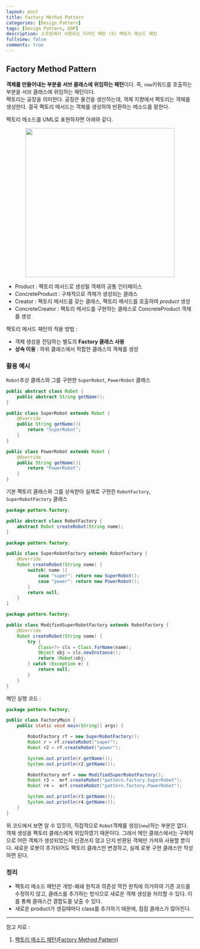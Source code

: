 ```yaml
---
layout: post
title: Factory Method Pattern
categories: [Design Pattern]
tags: [Design Pattern, OOP]
description: 스프링에서 사용되는 디자인 패턴 (5) 팩토리 메소드 패턴
fullview: false
comments: true
---
```


## Factory Method Pattern
**객체를 만들어내는 부분을 서브 클래스에 위임하는 패턴**이다. 즉, `new`키워드를 호출하는 부분을 서브 클래스에 위임하는 패턴이다.   
팩토리는 공장을 의미한다. 공장은 물건을 생산하는데, 객체 지향에서 팩토리는 객체를 생성한다. 결국 팩토리 메서드는 객체를 생성하여 반환하는 메소드를 말한다. 

팩토리 메소드를 UML로 표현하자면 아래와 같다. 

<p style="text-align:center;">
<img src="https://gmlwjd9405.github.io/images/design-pattern-factory-method/factory-method-pattern.png" width="400">

</p>

* Product : 팩토리 메서드로 생성될 객체의 공통 인터페이스
* ConcreteProduct : 구체적으로 객체가 생성되는 클래스
* Creator : 팩토리 메서드를 갖는 클래스, 팩토리 메서드를 호출하여 *product* 생성
* ConcreteCreator : 팩토리 메서드를 구현하는 클래스로 ConcreteProduct 객체를 생성

팩토리 메서드 패턴의 적용 방법 : 

* 객체 생성을 전담하는 별도의 **Factory 클래스 사용**
* **상속 이용** : 하위 클래스에서 적합한 클래스의 객체를 생성

### 활용 예시

`Robot`추상 클래스와 그를 구현한 `SuperRobot`, `PowerRobot` 클래스

```java
public abstract class Robot {
	public abstract String getName();
}
```

```java
public class SuperRobot extends Robot {
	@Override
	public String getName(){
		return "SuperRobot";
	}
}
```

```java
public class PowerRobot extends Robot {
	@Override
	public String getName(){
		return "PowerRobot";
	}
}
```

기본 팩토리 클래스와 그를 상속받아 실제로 구현한 `RobotFactory`, `SuperRobotFactory` 클래스

```java
package pattern.factory;

public abstract class RobotFactory {
	abstract Robot createRobot(String name);
}
```

```java
package pattern.factory;

public class SuperRobotFactory extends RobotFactory {
	@Override
	Robot createRobot(String name) {
		switch( name ){
			case "super": return new SuperRobot();
			case "power": return new PowerRobot();
		}
		return null;
	}
}
```

```java
package pattern.factory;

public class ModifiedSuperRobotFactory extends RobotFactory {
	@Override
	Robot createRobot(String name) {
		try {
			Class<?> cls = Class.forName(name);
			Object obj = cls.newInstance();
			return (Robot)obj;
		} catch (Exception e) {
			return null;
		}
	}
}
```

메인 실행 코드 : 

```java
package pattern.factory;

public class FactoryMain {
	public static void main(String[] args) {

		RobotFactory rf = new SuperRobotFactory();
		Robot r = rf.createRobot("super");
		Robot r2 = rf.createRobot("power");

		System.out.println(r.getName());
		System.out.println(r2.getName());

		RobotFactory mrf = new ModifiedSuperRobotFactory();
		Robot r3 =  mrf.createRobot("pattern.factory.SuperRobot");
		Robot r4 =  mrf.createRobot("pattern.factory.PowerRobot");

		System.out.println(r3.getName());
		System.out.println(r4.getName());
	}
}
```

위 코드에서 보면 알 수 있듯이, 직접적으로 `Robot`객체를 생성(`new`)하는 부분은 없다. 객체 생성을 팩토리 클래스에게 위임하였기 때문이다. 그래서 메인 클래스에서는 구체적으로 어떤 객체가 생성되었는지 신경쓰지 않고 단지 반환된 객체만 가져와 사용할 뿐이다. 새로운 로봇이 추가되어도 팩토리 클래스만 변경하고, 실제 로봇 구현 클래스만 작성하면 된다.



### 정리
* 팩토리 메소드 패턴은 개방-폐쇄 원칙과 의존성 역전 원칙에 의거하여 기존 코드를 수정하지 않고, 클래스를 추가하는 방식으로 새로운 객체 생성을 처리할 수 있다. 이를 통해 클래스간 결합도를 낮출 수 있다.
* 새로운 product가 생길때마다 class를 추가하기 때문에, 점점 클래스가 많아진다.


***
참고 자료 : 

1. [팩토리 메소드 패턴(Factory Method Pattern)](https://jdm.kr/blog/180)

